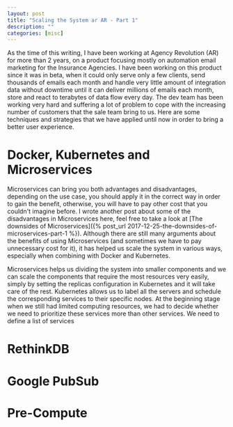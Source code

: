 ```yaml
---
layout: post
title: "Scaling the System ar AR - Part 1"
description: ""
categories: [misc]
---
```


As the time of this writing, I have been working at Agency Revolution (AR) for more than 2 years, on
a product focusing mostly on automation email marketing for the Insurance Agencies. I have been
working on this product since it was in beta, when it could only serve only a few clients, send
thousands of emails each month and handle very little amount of integration data without downtime
until it can deliver millions of emails each month, store and react to terabytes of data flow every
day. The dev team has been working very hard and suffering a lot of problem to cope with the
increasing number of customers that the sale team bring to us. Here are some techniques and
strategies that we have applied until now in order to bring a better user experience.

# Docker, Kubernetes and Microservices

Microservices can bring you both advantages and disadvantages, depending on the use case, you should
apply it in the correct way in order to gain the benefit, otherwise, you will have to pay other cost
that you couldn't imagine before. I wrote another post about some of the disadvantages in
Microservices here, feel free to take a look at
[The downsides of Microservices]({% post_url 2017-12-25-the-downsides-of-microservices-part-1 %}).
Although there are still many arguments about the benefits of using Microservices (and sometimes we
have to pay unnecessary cost for it), it has helped us scale the system in various ways, especially
when combining with Docker and Kubernetes.

Microservices helps us dividing the system into smaller components and we can scale the components
that require the most resources very easily, simply by setting the replicas configuration in
Kubernetes and it will take care of the rest. Kubernetes allows us to label all the servers and
schedule the corresponding services to their specific nodes. At the beginning stage when we still
had limited computing resources, we had to decide whether we need to prioritize these services more
than other services. We need to define a list of services 

# RethinkDB

# Google PubSub

# Pre-Compute
